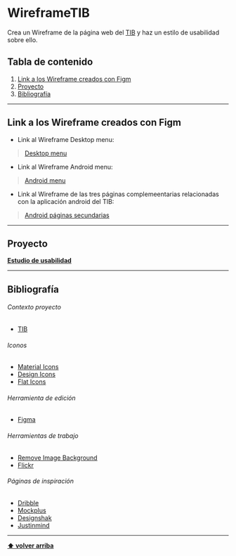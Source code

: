 # WireframeTIB

Crea un Wireframe de la página web del [TIB](https://www.tib.org/web/ctm) y haz un estilo de usabilidad sobre ello.

## Tabla de contenido

1. [Link a los Wireframe creados con Figm](#link-a-los-Wireframe-creados-con-Figm)
1. [Proyecto](#proyecto)
1. [Bibliografía](#bibliografía)

---

## Link a los Wireframe creados con Figm

- Link al Wireframe Desktop menu:
> [Desktop menu](https://www.figma.com/file/hU9MCGf7doKxcYwnnSOIdY/TIB-Desktop-Template?node-id=8%3A2)

- Link al Wireframe Android menu:
> [Android menu](https://www.figma.com/file/WLeb9gaztDUW0dKUNqokHG/Menu-Android-Wireframe?node-id=0%3A1)

- Link al Wireframe de las tres páginas complemeentarias relacionadas con la aplicación android del TIB:
> [Android páginas secundarias](https://www.figma.com/file/wcx8CL7WCmjyVqrCaeKPJ4/TIB-Mobile-Wireframe?node-id=6%3A2)

---

## Proyecto
[**Estudio de usabilidad**](./Estudio_de_Usabilidad.md)

---

## Bibliografía 

###### Contexto proyecto
- [TIB](https://www.tib.org/web/ctm)
###### Iconos
- [Material Icons](https://mui.com/components/material-icons/)
- [Design Icons](https://materialdesignicons.com/)
- [Flat Icons](https://www.flaticon.com/search?word=island&order_by=4&type=icon)
###### Herramienta de edición
- [Figma](https://www.figma.com/files/project/40365690/Team-project?fuid=1030120529074467180)
###### Herramientas de trabajo
- [Remove Image Background](https://www.remove.bg/)
- [Flickr](https://www.flickr.com/)
###### Páginas de inspiración
- [Dribble](https://dribbble.com/)
- [Mockplus](https://www.mockplus.com/blog/post/wireframe-example)
- [Designshak](https://designshack.net/)
- [Justinmind](https://www.justinmind.com/)

---

**[⬆ volver arriba](#tabla-de-contenido)**